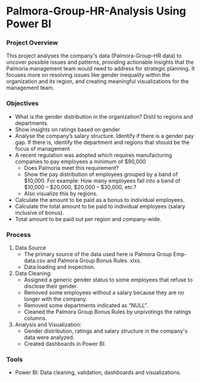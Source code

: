 # Palmora-Group-HR-Analysis Using Power BI
### Project Overview
This project analyses the company's data (Palmora-Group-HR data) to uncover possible issues and patterns, providing actionable insights that the Palmoria management team would need to address for strategic planning. It focuses more on resolving issues like gender inequality within the organization and its region, and creating meaningful visualizations for the management team.


### Objectives
- What is the gender distribution in the organization? Distil to regions and departments.
- Show insights on ratings based on gender
- Analyse the company’s salary structure. Identify if there is a gender pay gap. If there is, identify the department and regions that should be the focus of management
- A recent regulation was adopted which requires manufacturing companies to pay employees a minimum of $90,000
    - Does Palmoria meet this requirement?
    - Show the pay distribution of employees grouped by a band of $10,000. For example: How many employees fall into a band of $10,000 – $20,000, $20,000 – $30,000, etc.?
    - Also visualize this by regions.
- Calculate the amount to be paid as a bonus to individual employees.
- Calculate the total amount to be paid to individual employees (salary inclusive of bonus).
- Total amount to be paid out per region and company-wide.


### Process
1.  Data Source
    - The primary source of the data used here is Palmora Group Emp-data.csv and Palmora Group Bonus Rules. xlxs.
    - Data loading and inspection.
2.  Data Cleaning:
    - Assigned a generic gender status to some employees that refuse to disclose their gender.
    - Removed some employees without a salary because they are no longer with the company.
    - Removed some departments indicated as “NULL”.
    - Cleaned the Palmora Group Bonus Rules by unpivotings the ratings columns. 
3.  Analysis and Visualization:
    -	Gender distribution, ratings and salary structure in the company's data were analyzed.
    -	Created dashboards in Power BI.
  
### Tools
- Power BI: Data cleaning, validation, dashboards and visualizations.

